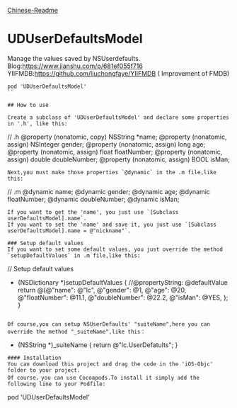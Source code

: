[Chinese-Readme](https://github.com/liuchongfaye/UDUserDefaultsModel/blob/master/README.md)

# UDUserDefaultsModel
 Manage the values saved by NSUserdefaults. 
 Blog:https://www.jianshu.com/p/681ef055f716  
 YIIFMDB:https://github.com/liuchongfaye/YIIFMDB ( Improvement of FMDB)  
 
 ```
 pod 'UDUserDefaultsModel'
 ``

## How to use

Create a subclass of 'UDUserDefaultsModel' and declare some properties in '.h', like this:
```
// .h
@property (nonatomic, copy)    NSString *name;
@property (nonatomic, assign)  NSInteger gender;
@property (nonatomic, assign)  long age;
@property (nonatomic, assign)  float floatNumber;
@property (nonatomic, assign)  double doubleNumber;
@property (nonatomic, assign)  BOOL isMan;
```
Next,you must make those properties `@dynamic` in the .m file,like this:
```
// .m
@dynamic name;
@dynamic gender;
@dynamic age;
@dynamic floatNumber;
@dynamic doubleNumber;
@dynamic isMan;
```
If you want to get the 'name', you just use `[Subclass userDefaultsModel].name`.
If you want to set the 'name' and save it, you just use `[Subclass userDefaultsModel].name = @"nickname"`.

### Setup default values
If you want to set some default values, you just override the method `setupDefaultValues` in .m file,like this:
```
// Setup default values
- (NSDictionary *)setupDefaultValues {
    //@propertyString: @defaultValue
    return @{@"name": @"lc",
             @"gender": @1,
             @"age": @20,
             @"floatNumber": @11.1,
             @"doubleNumber": @22.2,
             @"isMan": @YES,
             };
}
```

Of course,you can setup NSUserDefaults' "suiteName",here you can override the method "_suiteName",like this：
```
- (NSString *)_suiteName {
    return @"lc.UserDefatults";
}
```
#### Installation
You can download this project and drag the code in the 'iOS-Objc' folder to your project.
Of course，you can use Cocoapods.To install it simply add the following line to your Podfile:
```
pod 'UDUserDefaultsModel'
```
